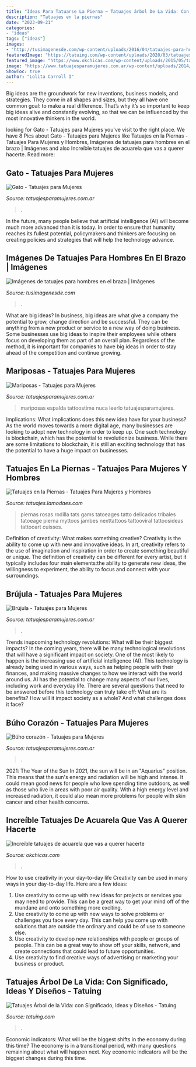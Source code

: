 ```yaml
---
title: "Ideas Para Tatuarse La Pierna ~ Tatuajes árbol De La Vida: Con Significado, Ideas Y Diseños"
description: "Tatuajes en la piernas"
date: "2023-09-21"
categories:
- "ideas"
tags: ["ideas"]
images:
- "http://tusimagenesde.com/wp-content/uploads/2016/04/tatuajes-para-hombres-en-el-brazo-2.jpg"
featuredImage: "https://tatuing.com/wp-content/uploads/2020/03/tatuajes-arbol-de-la-vida-pierna.jpg"
featured_image: "https://www.okchicas.com/wp-content/uploads/2015/05/tatuajes-de-acuarela-31-541x700.jpg"
image: "https://www.tatuajesparamujeres.com.ar/wp-content/uploads/2014/08/Tatuaje-Brújula.jpg"
ShowToc: true
author: "Lolita Carroll I"
---
```



Big ideas are the groundwork for new inventions, business models, and strategies. They come in all shapes and sizes, but they all have one common goal: to make a real difference. That’s why it’s so important to keep big ideas alive and constantly evolving, so that we can be influenced by the most innovative thinkers in the world.

	

		
looking for Gato - Tatuajes para Mujeres you've visit to the right place. We have 8 Pics about Gato - Tatuajes para Mujeres like Tatuajes en la Piernas - Tatuajes Para Mujeres y Hombres, Imágenes de tatuajes para hombres en el brazo | Imágenes and also Increíble tatuajes de acuarela que vas a querer hacerte. Read more:
		
    
## Gato - Tatuajes Para Mujeres

<img loading=lazy src="https://i0.wp.com/www.tatuajesparamujeres.com.ar/wp-content/uploads/2014/11/Tatuaje-Gato1.jpg?fit=480%2C855&amp;ssl=1" onerror="this.onerror=null;this.src='https://tse2.mm.bing.net/th?id=OIP.ce2vvt_DAQgAlwNG5VKUwQHaNM&amp;pid=15.1';" alt="Gato - Tatuajes para Mujeres">

_Source: tatuajesparamujeres.com.ar_

>. 

	

In the future, many people believe that artificial intelligence (AI) will become much more advanced than it is today. In order to ensure that humanity reaches its fullest potential, policymakers and thinkers are focusing on creating policies and strategies that will help the technology advance.

    
## Imágenes De Tatuajes Para Hombres En El Brazo | Imágenes

<img loading=lazy src="http://tusimagenesde.com/wp-content/uploads/2016/04/tatuajes-para-hombres-en-el-brazo-2.jpg" onerror="this.onerror=null;this.src='https://tse4.mm.bing.net/th?id=OIP.w4hGe3vDDzWYq5o_moT_RwHaGL&amp;pid=15.1';" alt="Imágenes de tatuajes para hombres en el brazo | Imágenes">

_Source: tusimagenesde.com_

>. 

	

What are big ideas?
In business, big ideas are what give a company the potential to grow, change direction and be successful. They can be anything from a new product or service to a new way of doing business. 
Some businesses use big ideas to inspire their employees while others focus on developing them as part of an overall plan. Regardless of the method, it is important for companies to have big ideas in order to stay ahead of the competition and continue growing.

    
## Mariposas - Tatuajes Para Mujeres

<img loading=lazy src="https://i0.wp.com/www.tatuajesparamujeres.com.ar/wp-content/uploads/2014/10/Tatuaje-Mariposas6-e1414675946358.jpg?fit=470%2C711&amp;ssl=1" onerror="this.onerror=null;this.src='https://tse4.mm.bing.net/th?id=OIP.lnPH0C395bjE5b9M2vJO9wAAAA&amp;pid=15.1';" alt="Mariposas - Tatuajes para Mujeres">

_Source: tatuajesparamujeres.com.ar_

>mariposas espalda tattoostime nuca leerlo tatuajesparamujeres. 

	

Implications: What implications does this new idea have for your business?
As the world moves towards a more digital age, many businesses are looking to adopt new technology in order to keep up. One such technology is blockchain, which has the potential to revolutionize business. While there are some limitations to blockchain, it is still an exciting technology that has the potential to have a huge impact on businesses.

    
## Tatuajes En La Piernas - Tatuajes Para Mujeres Y Hombres

<img loading=lazy src="http://tatuajes.lamodaes.com/wp-content/uploads/2017/10/Tatuajes-en-Piernas-7.jpg" onerror="this.onerror=null;this.src='https://tse3.mm.bing.net/th?id=OIP.juKOHeAs5g7bYMw68Rll5AHaI4&amp;pid=15.1';" alt="Tatuajes en la Piernas - Tatuajes Para Mujeres y Hombres">

_Source: tatuajes.lamodaes.com_

>piernas rosas rodilla tats gams tatoeages tatto delicados tribales tatoeage pierna myttoos jambes nexttattoos tattooviral tattoosideas tattooart cuisses. 

	

Definition of creativity: What makes something creative?
Creativity is the ability to come up with new and innovative ideas. In art, creativity refers to the use of imagination and inspiration in order to create something beautiful or unique. The definition of creativity can be different for every artist, but it typically includes four main elements:the ability to generate new ideas, the willingness to experiment, the ability to focus and connect with your surroundings.

    
## Brújula - Tatuajes Para Mujeres

<img loading=lazy src="https://www.tatuajesparamujeres.com.ar/wp-content/uploads/2014/08/Tatuaje-Brújula.jpg" onerror="this.onerror=null;this.src='https://tse4.mm.bing.net/th?id=OIP.osZTa0CiJDMcQfR9cng2AQHaLH&amp;pid=15.1';" alt="Brújula - Tatuajes para Mujeres">

_Source: tatuajesparamujeres.com.ar_

>. 

	

Trends inupcoming technology revolutions: What will be their biggest impacts?
In the coming years, there will be many technological revolutions that will have a significant impact on society. One of the most likely to happen is the increasing use of artificial intelligence (AI). This technology is already being used in various ways, such as helping people with their finances, and making massive changes to how we interact with the world around us. AI has the potential to change many aspects of our lives, including work and everyday life. There are several questions that need to be answered before this technology can truly take off: What are its benefits? How will it impact society as a whole? And what challenges does it face?

    
## Búho Corazón - Tatuajes Para Mujeres

<img loading=lazy src="https://i0.wp.com/www.tatuajesparamujeres.com.ar/wp-content/uploads/2017/04/tatuaje-buho-corazon-antebrazo.jpg?fit=1080%2C1080&amp;ssl=1" onerror="this.onerror=null;this.src='https://tse4.mm.bing.net/th?id=OIP.A8f-Moba60PsQ5DxGW-JsgHaHa&amp;pid=15.1';" alt="Búho corazón - Tatuajes para Mujeres">

_Source: tatuajesparamujeres.com.ar_

>. 

	

2021: The Year of the Sun
In 2021, the sun will be in an "Aquarius" position. This means that the sun's energy and radiation will be high and intense. It could mean good news for people who love spending time outdoors, as well as those who live in areas with poor air quality. With a high energy level and increased radiation, it could also mean more problems for people with skin cancer and other health concerns.

    
## Increíble Tatuajes De Acuarela Que Vas A Querer Hacerte

<img loading=lazy src="https://www.okchicas.com/wp-content/uploads/2015/05/tatuajes-de-acuarela-31-541x700.jpg" onerror="this.onerror=null;this.src='https://tse4.mm.bing.net/th?id=OIP.u72clzUk5Ntl-gCvnCJtJwHaJl&amp;pid=15.1';" alt="Increíble tatuajes de acuarela que vas a querer hacerte">

_Source: okchicas.com_

>. 

	

How to use creativity in your day-to-day life
Creativity can be used in many ways in your day-to-day life. Here are a few ideas: 
1. Use creativity to come up with new ideas for projects or services you may need to provide. This can be a great way to get your mind off of the mundane and onto something more exciting. 
2. Use creativity to come up with new ways to solve problems or challenges you face every day. This can help you come up with solutions that are outside the ordinary and could be of use to someone else. 
3. Use creativity to develop new relationships with people or groups of people. This can be a great way to show off your skills, network, and create connections that could lead to future opportunities. 
4. Use creativity to find creative ways of advertising or marketing your business or product.

    
## Tatuajes Árbol De La Vida: Con Significado, Ideas Y Diseños - Tatuing

<img loading=lazy src="https://tatuing.com/wp-content/uploads/2020/03/tatuajes-arbol-de-la-vida-pierna.jpg" onerror="this.onerror=null;this.src='https://tse3.mm.bing.net/th?id=OIP.Yxo2us3BKQVZL5aHb3xHDAHaFJ&amp;pid=15.1';" alt="Tatuajes Árbol de la Vida: con Significado, Ideas y Diseños - Tatuing">

_Source: tatuing.com_

>. 

	

Economic indicators: What will be the biggest shifts in the economy during this time?
The economy is in a transitional period, with many questions remaining about what will happen next. Key economic indicators will be the biggest changes during this time.

